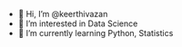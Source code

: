 - 👋 Hi, I’m @keerthivazan
- 👀 I’m interested in Data Science
- 🌱 I’m currently learning Python, Statistics
 


<!---
keerthivazan/keerthivazan is a ✨ special ✨ repository because its `README.md` (this file) appears on your GitHub profile.
You can click the Preview link to take a look at your changes.
--->
